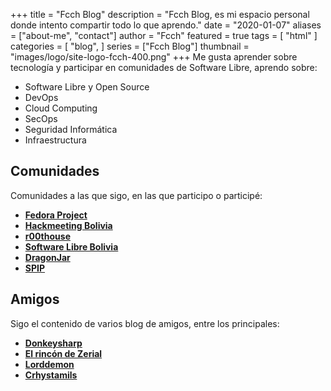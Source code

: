 +++
title = "Fcch Blog"
description = "Fcch Blog, es mi espacio personal donde intento compartir todo lo que aprendo."
date = "2020-01-07"
aliases = ["about-me", "contact"]
author = "Fcch"
featured = true
tags = [
    "html"
]
categories = [
    "blog",
]
series = ["Fcch Blog"]
thumbnail = "images/logo/site-logo-fcch-400.png"
+++
Me gusta aprender sobre tecnología y participar en comunidades de Software Libre, aprendo sobre:

- Software Libre y Open Source
- DevOps
- Cloud Computing 
- SecOps
- Seguridad Informática
- Infraestructura

## Comunidades

Comunidades a las que sigo, en las que participo o participé:

- [**Fedora Project**](https://fedoraproject.org/)
- [**Hackmeeting Bolivia**](https://hackmeeting.org.bo/)
- [**r00thouse**](https://www.hacklab.org.bo/)
- [**Software Libre Bolivia**](https://www.softwarelibre.org.bo/)
- [**DragonJar**](https://comunidad.dragonjar.info/)
- [**SPIP**](https://spip.net)

## Amigos

Sigo el contenido de varios blog de amigos, entre los principales: 

- [**Donkeysharp**](https://blog.donkeysharp.xyz)
- [**El rincón de Zerial**](https://blog.zerial.org)
- [**Lorddemon**](https://blog.lorddemon.org/)
- [**Crhystamils**](https://blog.crhystamils.xyz/)

